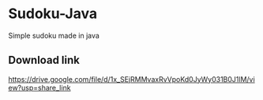 # Sudoku-Java
Simple sudoku made in java

<h2>Download link</h2>
<a href="https://drive.google.com/uc?export=download&id=1x_SEjRMMvaxRvVpoKd0JyWy031B0J1lM"></a>







https://drive.google.com/file/d/1x_SEjRMMvaxRvVpoKd0JyWy031B0J1lM/view?usp=share_link
